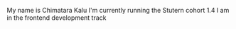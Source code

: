 My name is Chimatara Kalu
I'm currently running the Stutern cohort 1.4
I am in the frontend development track